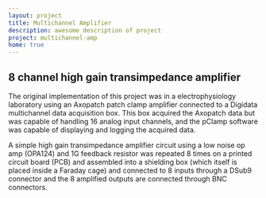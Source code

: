 ```yaml
---
layout: project
title: Multichannel Amplifier
description: awesome description of project
project: multichannel-amp
home: true
---
```


<h2>8 channel high gain transimpedance amplifier</h2>

<p>The original implementation of this project was in a electrophysiology laboratory using an Axopatch patch clamp amplifier connected to a Digidata multichannel data acquisition box. This box acquired the Axopatch data but was capable of handling 16 analog input channels, and the pClamp software was capable of displaying and logging the acquired data. 
</p>

<p> A simple high gain transimpedance amplifier circuit using a low noise op amp (OPA124) and 1G feedback resistor was repeated 8 times on a printed circuit board (PCB) and assembled into a shielding box (which itself is placed inside a Faraday cage) and connected to 8 inputs through a DSub9 connector and the 8 amplified outputs are connected through BNC connectors. 
</p>